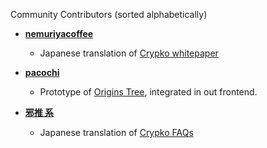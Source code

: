 Community Contributors (sorted alphabetically)

* **[nemuriyacoffee](https://gorosuke.blue)**

  * Japanese translation of [Crypko whitepaper](https://gorosuke.blue/2018/06/05/post-2669/)


* **[pacochi](https://pawoo.net/@pacochi)**

  * Prototype of [Origins Tree](http://let.hatelabo.jp/pacochi/let/hJmc-bbGmZpw), integrated in out frontend.


* **[邪推 系](https://twitter.com/anntamania)**

  * Japanese translation of [Crypko FAQs](https://crypko.ai/#/faqs)

